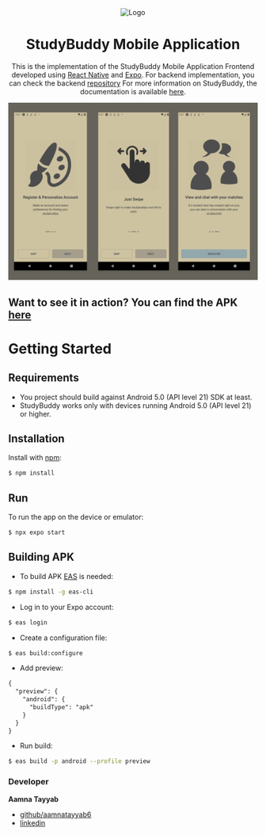 <div align="center">
  <img alt="Logo" src="https://github.com/aamnatayyab6/StudyBuddy_FE/blob/main/src/assets/images/logo.png" width="100" />
</div>
<h1 align="center">
  StudyBuddy Mobile Application
</h1>

<p align="center">
  This is the implementation of the StudyBuddy Mobile Application Frontend developed using <a href="https://reactnative.dev/docs/getting-started" target="_blank">React Native</a> and <a href="https://docs.expo.dev/overview/">Expo</a>. For backend implementation, you can check the backend <a href="https://github.com/mastertimisensei/StudyBuddyBE.git">repository</a> For more information on StudyBuddy, the documentation is available <a href="https://github.com/aamnatayyab6/ELTE-IK-Thesis/blob/main/Documentation.pdf">here</a>.
</p>

![demo](./src/assets/images/demo.png)

## Want to see it in action? You can find the APK [here](https://github.com/aamnatayyab6/StudyBuddy_FE/tree/main/apk)

# Getting Started

## Requirements

- You project should build against Android 5.0 (API level 21) SDK at least.
- StudyBuddy works only with devices running Android 5.0 (API level 21) or higher.

## Installation

Install with [npm](https://www.npmjs.com/):

```sh
$ npm install
```

## Run

To run the app on the device or emulator:

```sh
$ npx expo start
```

## Building APK

- To build APK [EAS](https://docs.expo.dev/build/introduction/) is needed:

```sh
$ npm install -g eas-cli
```

- Log in to your Expo account:

```sh
$ eas login
```

- Create a configuration file:

```sh
$ eas build:configure
```

- Add preview:

```jsonl
{
  "preview": {
    "android": {
      "buildType": "apk"
    }
  }
}
```

- Run build:

```sh
$ eas build -p android --profile preview
```

### Developer

**Aamna Tayyab**

- [github/aamnatayyab6](https://github.com/aamnatayyab6)
- [linkedin](https://www.linkedin.com/in/aamna-tayyab-10465b1a0/)
